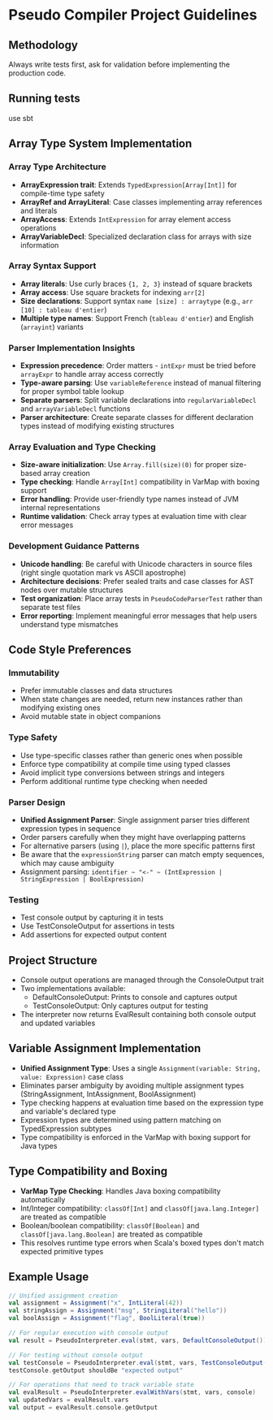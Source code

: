 # Pseudo Compiler Project Guidelines

## Methodology
Always write tests first, ask for validation before implementing the production code.

## Running tests
use sbt

## Array Type System Implementation

### Array Type Architecture
- **ArrayExpression trait**: Extends `TypedExpression[Array[Int]]` for compile-time type safety
- **ArrayRef and ArrayLiteral**: Case classes implementing array references and literals
- **ArrayAccess**: Extends `IntExpression` for array element access operations
- **ArrayVariableDecl**: Specialized declaration class for arrays with size information

### Array Syntax Support
- **Array literals**: Use curly braces `{1, 2, 3}` instead of square brackets
- **Array access**: Use square brackets for indexing `arr[2]`
- **Size declarations**: Support syntax `name [size] : arraytype` (e.g., `arr [10] : tableau d'entier`)
- **Multiple type names**: Support French (`tableau d'entier`) and English (`arrayint`) variants

### Parser Implementation Insights
- **Expression precedence**: Order matters - `intExpr` must be tried before `arrayExpr` to handle array access correctly
- **Type-aware parsing**: Use `variableReference` instead of manual filtering for proper symbol table lookup
- **Separate parsers**: Split variable declarations into `regularVariableDecl` and `arrayVariableDecl` functions
- **Parser architecture**: Create separate classes for different declaration types instead of modifying existing structures

### Array Evaluation and Type Checking
- **Size-aware initialization**: Use `Array.fill(size)(0)` for proper size-based array creation
- **Type checking**: Handle `Array[Int]` compatibility in VarMap with boxing support
- **Error handling**: Provide user-friendly type names instead of JVM internal representations
- **Runtime validation**: Check array types at evaluation time with clear error messages

### Development Guidance Patterns
- **Unicode handling**: Be careful with Unicode characters in source files (right single quotation mark vs ASCII apostrophe)
- **Architecture decisions**: Prefer sealed traits and case classes for AST nodes over mutable structures
- **Test organization**: Place array tests in `PseudoCodeParserTest` rather than separate test files
- **Error reporting**: Implement meaningful error messages that help users understand type mismatches

## Code Style Preferences

### Immutability
- Prefer immutable classes and data structures
- When state changes are needed, return new instances rather than modifying existing ones
- Avoid mutable state in object companions

### Type Safety
- Use type-specific classes rather than generic ones when possible
- Enforce type compatibility at compile time using typed classes
- Avoid implicit type conversions between strings and integers
- Perform additional runtime type checking when needed

### Parser Design
- **Unified Assignment Parser**: Single assignment parser tries different expression types in sequence
- Order parsers carefully when they might have overlapping patterns
- For alternative parsers (using `|`), place the more specific patterns first
- Be aware that the `expressionString` parser can match empty sequences, which may cause ambiguity
- Assignment parsing: `identifier ~ "<-" ~ (IntExpression | StringExpression | BoolExpression)`

### Testing
- Test console output by capturing it in tests
- Use TestConsoleOutput for assertions in tests
- Add assertions for expected output content

## Project Structure
- Console output operations are managed through the ConsoleOutput trait
- Two implementations available:
  - DefaultConsoleOutput: Prints to console and captures output
  - TestConsoleOutput: Only captures output for testing
- The interpreter now returns EvalResult containing both console output and updated variables

## Variable Assignment Implementation
- **Unified Assignment Type**: Uses a single `Assignment(variable: String, value: Expression)` case class
- Eliminates parser ambiguity by avoiding multiple assignment types (StringAssignment, IntAssignment, BoolAssignment)
- Type checking happens at evaluation time based on the expression type and variable's declared type
- Expression types are determined using pattern matching on TypedExpression subtypes
- Type compatibility is enforced in the VarMap with boxing support for Java types

## Type Compatibility and Boxing
- **VarMap Type Checking**: Handles Java boxing compatibility automatically
- Int/Integer compatibility: `classOf[Int]` and `classOf[java.lang.Integer]` are treated as compatible
- Boolean/boolean compatibility: `classOf[Boolean]` and `classOf[java.lang.Boolean]` are treated as compatible
- This resolves runtime type errors when Scala's boxed types don't match expected primitive types

## Example Usage

```scala
// Unified assignment creation
val assignment = Assignment("x", IntLiteral(42))
val stringAssign = Assignment("msg", StringLiteral("hello"))
val boolAssign = Assignment("flag", BoolLiteral(true))

// For regular execution with console output
val result = PseudoInterpreter.eval(stmt, vars, DefaultConsoleOutput())

// For testing without console output
val testConsole = PseudoInterpreter.eval(stmt, vars, TestConsoleOutput())
testConsole.getOutput shouldBe "expected output"

// For operations that need to track variable state
val evalResult = PseudoInterpreter.evalWithVars(stmt, vars, console)
val updatedVars = evalResult.vars
val output = evalResult.console.getOutput
```